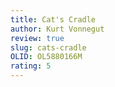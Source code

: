 ```yaml
---
title: Cat's Cradle
author: Kurt Vonnegut
review: true
slug: cats-cradle
OLID: OL5880166M
rating: 5 
---
```



